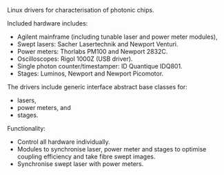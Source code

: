 Linux drivers for characterisation of photonic chips.

Included hardware includes:
* Agilent mainframe (including tunable laser and power meter modules),
* Swept lasers: Sacher Lasertechnik and Newport Venturi.
* Power meters: Thorlabs PM100 and Newport 2832C.
* Oscilloscopes: Rigol 1000Z (USB driver).
* Single photon counter/timestamper: ID Quantique IDQ801.
* Stages: Luminos, Newport and Newport Picomotor.

The drivers include generic interface abstract base classes for:
* lasers,
* power meters, and
* stages.

Functionality:
* Control all hardware individually.
* Modules to synchronise laser, power meter and stages to optimise coupling
    efficiency and take fibre swept images.
* Synchronise swept laser with power meters.
